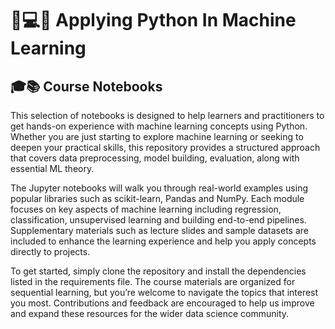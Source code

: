 # 🐍💻🤖 Applying Python In Machine Learning
## 🎓📚 Course Notebooks

This selection of notebooks is designed to help learners and practitioners to get hands-on experience with machine learning concepts using Python. 
Whether you are just starting to explore machine learning or seeking to deepen your practical skills, this repository provides a structured approach that covers data preprocessing, model building, evaluation, along with essential ML theory.

The Jupyter notebooks will walk you through real-world examples using popular libraries such as scikit-learn, Pandas and NumPy. 
Each module focuses on key aspects of machine learning including regression, classification, unsupervised learning and building end-to-end pipelines. 
Supplementary materials such as lecture slides and sample datasets are included to enhance the learning experience and help you apply concepts directly to projects.

To get started, simply clone the repository and install the dependencies listed in the requirements file. 
The course materials are organized for sequential learning, but you’re welcome to navigate the topics that interest you most. 
Contributions and feedback are encouraged to help us improve and expand these resources for the wider data science community.
